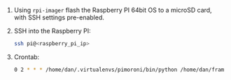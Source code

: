 1. Using `rpi-imager` flash the Raspberry PI 64bit OS to a microSD card, with SSH settings pre-enabled.

2. SSH into the Raspberry PI:

   ```bash
   ssh pi@<raspberry_pi_ip>
   ```

3. Crontab:

   ```bash
   0 2 * * * /home/dan/.virtualenvs/pimoroni/bin/python /home/dan/frame/agent/main.py
   ```
